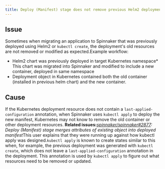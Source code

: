 ```yaml
---
title: Deploy (Manifest) stage does not remove previous Helm2 deployment resources from Kubernetes
---
```


## Issue
Sometimes when migrating an application to Spinnaker that was previously deployed using Helm2 or ```kubectl create```, the deployment's old resources are not removed or modified as expected.Example workflow:
* Helm2 chart was previously deployed in target Kubernetes namespace* This chart was migrated into Spinnaker and modified to include a new container, deployed in same namespace
* Deployment object in Kubernetes contained both the old container (installed in previous helm chart) and the new container.

## Cause
If the Kubernetes deployment resource does not contain a ```last-applied-configuration``` annotation, when Spinnaker uses ```kubectl apply``` to deploy the new manifest, Kubernetes may not know to remove the old container or other deployment resources. **Related issues:***[spinnaker/spinnaker#2877](https://github.com/spinnaker/spinnaker/issues/2877#issuecomment-429071589): Deploy (Manifest) stage merges attributes of existing object into deployed manifest*This user explains that they were running up against how kubectl apply was designed.```kubectl apply``` is known to create states similar to this when, for example, the previous deployment was generated with ```kubectl create```, which does not leave a ```last-applied-configuration``` annotation in the deployment. This annotation is used by ```kubectl apply``` to figure out what resources need to be removed or updated.

